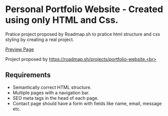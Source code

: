 # Personal Portfolio Website - Created using only HTML and Css.
Pratice project proposed by Roadmap.sh to pratice html structure and css styling by creating a real project.

<a href="https://alexgmblt.github.io/Personal-Portfolio/">Preview Page</a>

Project proposed by https://roadmap.sh/projects/portfolio-website.<br>

<h2>Requirements</h2>
<ul>
  <li>Semantically correct HTML structure.</li>
  <li>Multiple pages with a navigation bar.</li>
  <li>SEO meta tags in the head of each page.</li>
   <li>Contact page should have a form with fields like name, email, message etc.</li>
</ul>

